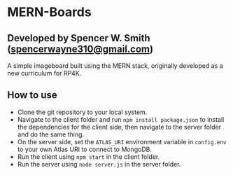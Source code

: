 # MERN-Boards
## Developed by Spencer W. Smith (spencerwayne310@gmail.com)

A simple imageboard built using the MERN stack, originally developed as a new curriculum for RP4K.

## How to use

- Clone the git repository to your local system. 
- Navigate to the client folder and run `npm install package.json` to install the dependencies for the client side, then navigate to the server folder and do the same thing. 
- On the server side, set the `ATLAS_URI` environment variable in `config.env` to your own Atlas URI to connect to MongoDB.
- Run the client using `npm start` in the client folder.
- Run the server using `node server.js` in the server folder.
